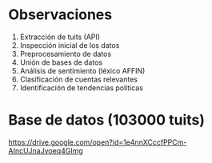 # Observaciones

1) Extracción de tuits (API)
2) Inspección inicial de los datos
3) Preprocesamiento de datos
4) Unión de bases de datos 
5) Análisis de sentimiento (léxico AFFIN)
6) Clasificación de cuentas relevantes
7) Identificación de tendencias políticas 

# Base de datos (103000 tuits)

https://drive.google.com/open?id=1e4nnXCccfPPCm-AIncUJnaJvoeq4GImg
